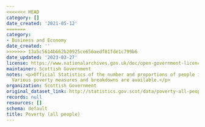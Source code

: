 ```yaml
---
<<<<<<< HEAD
category: []
date_created: '2021-05-12'
=======
category:
- Business and Economy
date_created: ''
>>>>>>> 13a5c5614b662b20925ce656aedf81fde1c799b6
date_updated: '2023-03-27'
license: https://www.nationalarchives.gov.uk/doc/open-government-licence/version/3/
maintainer: Scottish Government
notes: <p>Official Statistics of the number and proportions of people in poverty.
  Various poverty measures and breakdowns are available.</p>
organization: Scottish Government
original_dataset_link: http://statistics.gov.scot/data/poverty-all-people
records: null
resources: []
schema: default
title: Poverty (all people)
---
```

